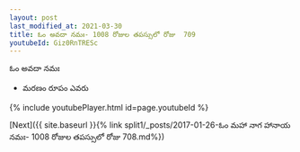 ```yaml
---
layout: post
last_modified_at: 2021-03-30
title: ఓం అవదా నమః- 1008 రోజుల తపస్సులో రోజు  709
youtubeId: Giz0RnTRESc
---
```

 
 
 ఓం అవదా నమః  
 
 -  మరణం రూపం ఎవరు 
 
  
 
  
 
 
 
 
 
 


{% include youtubePlayer.html id=page.youtubeId %}
 
[Next]({{ site.baseurl }}{% link  split1/_posts/2017-01-26-ఓం మహా నాగ హానాయ నమః- 1008 రోజుల తపస్సులో రోజు  708.md%})
 
